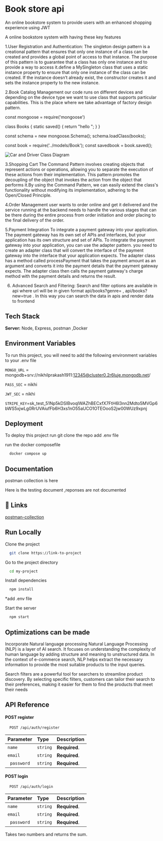 
# Book store api
 An online bookstore system to provide users with an enhanced shopping experience using JWT

 A online bookstore system with having these key features

 1.User Registration and Authentication:
 The singleton design pattern is a creational pattern that ensures that only one instance of a class can be created and provides a global point of access to that instance. The purpose of this pattern is to guarantee that a class has only one instance and to provide a way to access it.define a MySingleton class that uses a static instance property to ensure that only one instance of the class can be created. If the instance doesn’t already exist, the constructor creates it and sets the instance property to the new instance.


 2.Book Catalog Management
our code runs on different devices and depending on the device type we want to use class that supports particular capabilities. This is the place where we take advantage of factory design pattern.

const mongoose = require('mongoose')

class Books {
	static saved() { return "hello "; }
}
	
const schema = new mongoose.Schema();
schema.loadClass(books);
 

const book = require('../models/Book');
const savedbook = book.saved();

 ![Car and Driver Class Diagram](https://github.com/nike541/bookstoreapi/assets/70380310/2e969ed3-d9f8-4c61-a4c3-fb5a65e0350d)


 3.Shopping Cart
The Command Pattern involves creating objects that represent actions or operations, allowing you to separate the execution of these actions from their implementation. This pattern promotes the decoupling of the object that invokes the action from the object that performs it.By using the Command Pattern, we can easily extend the class's functionality without modifying its implementation, adhering to the Open/Closed Principle.


 4.Order Management
user wants to order online and get it delivered and the service running at the backend needs to handle the various stages that can be there during the entire process from order initiation and order placing to the final delivery of the order.

5.Payment Integration
 To integrate a payment gateway into your application. The payment gateway has its own set of APIs and interfaces, but your application has its own structure and set of APIs. To integrate the payment gateway into your application, you can use the adapter pattern.
 you need to create an adapter class that will convert the interface of the payment gateway into the interface that your application expects. The adapter class has a method called processPayment that takes the payment amount as an argument and converts it into the payment details that the payment gateway expects. The adapter class then calls the payment gateway's charge method with the payment details and returns the result.

6. Advanced Search and Filtering: Search and filter options are available in api where url will be in given format api/books?genre=<name> ,  api/books?new=true . In this way you can search the data in apis and render data to frontend

   
## Tech Stack
**Server:** Node, Express, postman ,Docker


## Environment Variables

To run this project, you will need to add the following environment variables to your .env file

`MONGO_URL` = mongodb+srv://nikhilprakash1911:12345@cluster0.2r6luje.mongodb.net/

`PASS_SEC` = nikhi

`JWT_SEC` = nikhi

`STRIPE_KEY`=sk_test_51Np5kDSIBvoqIWAZhBECxfX7FtH6l3nn2Mdto5MVGp6bWS5xjwLg0RrUVAiufFb6H3xs1nO55aUCO1OTEOooS2jw00WUz9xpnj


## Deployment

To deploy this project run
git clone the repo
add .env file

run the docker composefile

```bash
  docker compose up
```


## Documentation

postman collection is here 

Here is the testing document ,reponses are not documented

## 🔗 Links
[postman-collection](https://documenter.getpostman.com/view/29652722/2s9YC2zZK6)



## Run Locally

Clone the project

```bash
  git clone https://link-to-project
```

Go to the project directory

```bash
  cd my-project
```

Install dependencies

```bash
  npm install
```

*add .env file


Start the server

```bash
  npm start
```


## Optimizations can be made
Incorporate Natural language processing
Natural Language Processing (NLP) is a layer of AI search. It focuses on understanding the complexity of human language by adding structure and meaning to unstructured data. In the context of e-commerce search, NLP helps extract the necessary information to provide the most suitable products to the input queries.

Search filters are a powerful tool for searchers to streamline product discovery. By selecting specific filters, customers can tailor their search to their preferences, making it easier for them to find the products that meet their needs
## API Reference

#### POST register

```http
  POST /api/auth/register
```

| Parameter | Type     | Description                |
| :-------- | :------- | :------------------------- |
| `name` | `string`    | **Required**.  |
   `email` | `string`  | **Required**.  |
 ` password` | `string`  | **Required**.  |


#### POST login

```http
  POST /api/auth/login
```
| Parameter | Type     | Description                |
| :-------- | :------- | :------------------------- |
| `name` | `string`    | **Required**.  |
   `email` | `string`  | **Required**.  |
 ` password` | `string`  | **Required**.  |

Takes two numbers and returns the sum.

